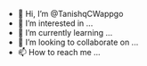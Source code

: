 - 👋 Hi, I’m @TanishqCWappgo
- 👀 I’m interested in ...
- 🌱 I’m currently learning ...
- 💞️ I’m looking to collaborate on ...
- 📫 How to reach me ...

<!---
TanishqCWappgo/TanishqCWappgo is a ✨ special ✨ repository because its `README.md` (this file) appears on your GitHub profile.
You can click the Preview link to take a look at your changes.
--->
